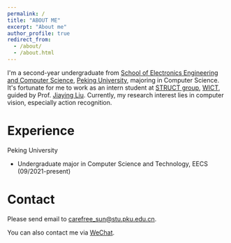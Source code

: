 ```yaml
---
permalink: /
title: "ABOUT ME"
excerpt: "About me"
author_profile: true
redirect_from: 
  - /about/
  - /about.html
---
```


I'm a second-year undergraduate from [School of Electronics Engineering and Computer Science](https://eecs.pku.edu.cn/), [Peking University](https://www.pku.edu.cn/), majoring in Computer Science. It's fortunate for me to work as an intern student at [STRUCT group](https://www.icst.pku.edu.cn/struct), [WICT](https://www.icst.pku.edu.cn/), guided by Prof. [Jiaying Liu](https://www.icst.pku.edu.cn/struct/people/liujiaying.html). Currently, my research interest lies in computer vision, especially action recognition.

# Experience
Peking University
- Undergraduate major in Computer Science and Technology, EECS (09/2021-present)

# Contact

Please send email to [carefree_sun@stu.pku.edu.cn](mailto:carefree_sun@stu.pku.edu.cn).

You can also contact me via [WeChat](../images/wechat.jpg).

